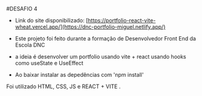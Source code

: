 
#DESAFIO 4

- Link do site disponibilizado: [https://portfolio-react-vite-wheat.vercel.app/](https://dnc-portfolio-miguel.netlify.app/)

* Este projeto foi feito durante a formação de Desenvolvedor Front End da Escola DNC

* a ideia é desenvolver um portfolio usando vite + react  usando hooks como useState e UseEffect

* Ao baixar instalar as depedências com 'npm install'

Foi utilizado HTML, CSS, JS e REACT + VITE .

